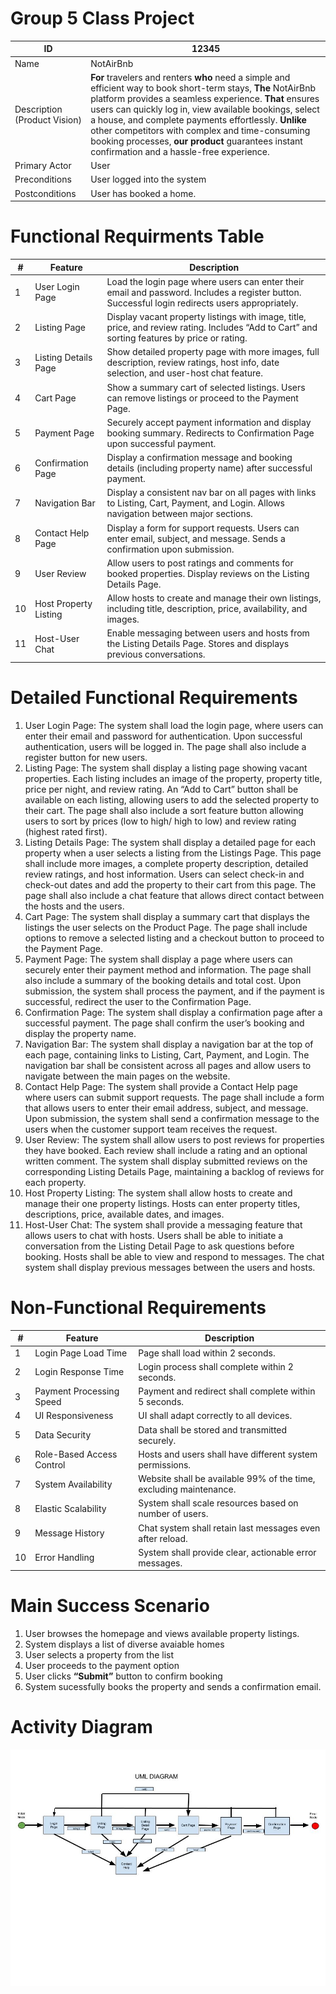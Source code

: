 # Group 5 Class Project
 
 | ID | 12345 |
 | ----------- | ----------- |
 | Name | NotAirBnb |
 | Description (Product Vision) | **For** travelers and renters **who** need a simple and efficient way to book short-term stays, **The** NotAirBnb platform provides a seamless experience. **That** ensures users can quickly log in, view available bookings, select a house, and complete payments effortlessly. **Unlike** other competitors with complex and time-consuming booking processes, **our product** guarantees instant confirmation and a hassle-free experience.   |
 | Primary Actor | User |
 | Preconditions | User logged into the system |
 | Postconditions | User has booked a home. |
 
 # Functional Requirments Table

| #   | Feature                 | Description                                                                 |
|-----|--------------------------|-----------------------------------------------------------------------------|
| 1   | User Login Page          | Load the login page where users can enter their email and password. Includes a register button. Successful login redirects users appropriately. |
| 2   | Listing Page             | Display vacant property listings with image, title, price, and review rating. Includes “Add to Cart” and sorting features by price or rating. |
| 3   | Listing Details Page     | Show detailed property page with more images, full description, review ratings, host info, date selection, and user-host chat feature. |
| 4   | Cart Page                | Show a summary cart of selected listings. Users can remove listings or proceed to the Payment Page. |
| 5   | Payment Page             | Securely accept payment information and display booking summary. Redirects to Confirmation Page upon successful payment. |
| 6   | Confirmation Page        | Display a confirmation message and booking details (including property name) after successful payment. |
| 7   | Navigation Bar           | Display a consistent nav bar on all pages with links to Listing, Cart, Payment, and Login. Allows navigation between major sections. |
| 8   | Contact Help Page        | Display a form for support requests. Users can enter email, subject, and message. Sends a confirmation upon submission. |
| 9   | User Review              | Allow users to post ratings and comments for booked properties. Display reviews on the Listing Details Page. |
| 10  | Host Property Listing    | Allow hosts to create and manage their own listings, including title, description, price, availability, and images. |
| 11  | Host-User Chat           | Enable messaging between users and hosts from the Listing Details Page. Stores and displays previous conversations. |

# Detailed Functional Requirements

 1. User Login Page: The system shall load the login page, where users can enter their email and password for authentication. Upon successful authentication, users will be logged in. The page shall also include a register button for new users.
 2. Listing Page: The system shall display a listing page showing vacant properties. Each listing includes an image of the property, property title, price per night, and review rating. An “Add to Cart” button shall be available on each listing, allowing users to add the selected property to their cart. The page shall also include a sort feature button allowing users to sort by prices (low to high/ high to low) and review rating (highest rated first).
 3. Listing Details Page: The system shall display a detailed page for each property when a user selects a listing from the Listings Page. This page shall include more images, a complete property description, detailed review ratings, and host information. Users can select check-in and check-out dates and add the property to their cart from this page. The page shall also include a chat feature that allows direct contact between the hosts and the users.
 4. Cart Page: The system shall display a summary cart that displays the listings the user selects on the Product Page. The page shall include options to remove a selected listing and a checkout button to proceed to the Payment Page.
 5. Payment Page: The system shall display a page where users can securely enter their payment method and information. The page shall also include a summary of the booking details and total cost. Upon submission, the system shall process the payment, and if the payment is successful, redirect the user to the Confirmation Page.
 6. Confirmation Page: The system shall display a confirmation page after a successful payment. The page shall confirm the user’s booking and display the property name.
 7. Navigation Bar: The system shall display a navigation bar at the top of each page, containing links to Listing, Cart, Payment, and Login. The navigation bar shall be consistent across all pages and allow users to navigate between the main pages on the website.
 8. Contact Help Page: The system shall provide a Contact Help page where users can submit support requests. The page shall include a form that allows users to enter their email address, subject, and message. Upon submission, the system shall send a confirmation message to the users when the customer support team receives the request.
 9. User Review: The system shall allow users to post reviews for properties they have booked. Each review shall include a rating and an optional written comment. The system shall display submitted reviews on the corresponding Listing Details Page, maintaining a backlog of reviews for each property.
 10. Host Property Listing: The system shall allow hosts to create and manage their one property listings. Hosts can enter property titles, descriptions, price, available dates, and images.
 11. Host-User Chat: The system shall provide a messaging feature that allows users to chat with hosts. Users shall be able to initiate a conversation from the Listing Detail Page to ask questions before booking. Hosts shall be able to view and respond to messages. The chat system shall display previous messages between the users and hosts.

 
 
 
 # Non-Functional Requirements
 
| #   | Feature                   | Description                                                                 |
|-----|---------------------------|-----------------------------------------------------------------------------|
| 1   | Login Page Load Time      | Page shall load within 2 seconds.                                          |
| 2   | Login Response Time       | Login process shall complete within 2 seconds.                             |
| 3   | Payment Processing Speed  | Payment and redirect shall complete within 5 seconds.                      |
| 4   | UI Responsiveness         | UI shall adapt correctly to all devices.                                   |
| 5   | Data Security             | Data shall be stored and transmitted securely.                             |
| 6   | Role-Based Access Control | Hosts and users shall have different system permissions.                   |
| 7   | System Availability       | Website shall be available 99% of the time, excluding maintenance.         |
| 8   | Elastic Scalability       | System shall scale resources based on number of users.                     |
| 9   | Message History           | Chat system shall retain last messages even after reload.                  |
| 10  | Error Handling            | System shall provide clear, actionable error messages.                     |
 
 
 
 # Main Success Scenario  
 1. User browses the homepage and views available property listings.
 2. System displays a list of diverse avaiable homes
 3. User selects a property from the list
 4. User proceeds to the payment option
 5. User clicks **“Submit”** button to confirm booking
 6. System sucessfully books the property and sends a confirmation email.
 
 # Activity Diagram
 ![Logo](Group%205%20UML%20Software%20Updated.jpg)
